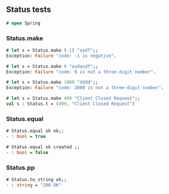 ## Status tests

```ocaml
# open Spring
```

### Status.make 

```ocaml
# let s = Status.make (-1) "asdf";;
Exception: Failure "code: -1 is negative".

# let s = Status.make 0 "asdasdf";;
Exception: Failure "code: 0 is not a three-digit number".

# let s = Status.make 1000 "dddd";;
Exception: Failure "code: 1000 is not a three-digit number".

# let s = Status.make 499 "Client Closed Request";;
val s : Status.t = (499, "Client Closed Request")
```

### Status.equal

```ocaml
# Status.equal ok ok;;
- : bool = true

# Status.equal ok created ;;
- : bool = false
```

### Status.pp

```ocaml
# Status.to_string ok;;
- : string = "200 OK"
```

